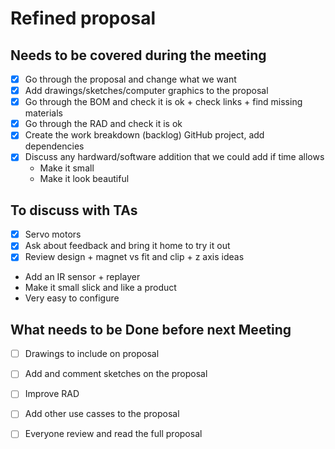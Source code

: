 # Refined proposal

## Needs to be covered during the meeting

- [X] Go through the proposal and change what we want
- [X] Add drawings/sketches/computer graphics to the proposal
- [X] Go through the BOM and check it is ok + check links + find missing materials
- [X] Go through the RAD and check it is ok
- [X] Create the work breakdown (backlog) GitHub project, add dependencies
- [X] Discuss any hardward/software addition that we could add if time allows
    - Make it small
    - Make it look beautiful

## To discuss with TAs

- [X] Servo motors
- [X] Ask about feedback and bring it home to try it out
- [X] Review design + magnet vs fit and clip + z axis ideas

- Add an IR sensor + replayer
- Make it small slick and like a product
- Very easy to configure

## What needs to be Done before next Meeting

- [ ] Drawings to include on proposal
- [ ] Add and comment sketches on the proposal
- [ ] Improve RAD

- [ ] Add other use casses to the proposal
- [ ] Everyone review and read the full proposal
